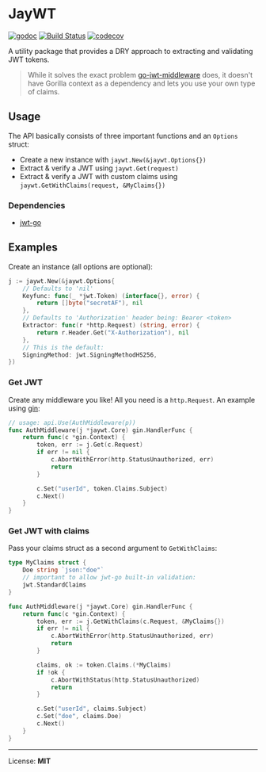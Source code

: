 # JayWT

[![godoc](https://img.shields.io/badge/godoc-reference-blue.svg)](https://godoc.org/github.com/oreqizer/go-jaywt)
[![Build Status](https://travis-ci.org/oreqizer/go-jaywt.svg?branch=master)](https://travis-ci.org/oreqizer/go-jaywt)
[![codecov](https://codecov.io/gh/oreqizer/go-jaywt/branch/master/graph/badge.svg)](https://codecov.io/gh/oreqizer/go-jaywt)

A utility package that provides a DRY approach to extracting and validating JWT tokens.

> While it solves the exact problem [go-jwt-middleware](https://github.com/auth0/go-jwt-middleware) does, it doesn't have Gorilla context as a dependency and lets you use your own type of claims.

## Usage

The API basically consists of three important functions and an `Options` struct:

* Create a new instance with `jaywt.New(&jaywt.Options{})`
* Extract & verify a JWT using `jaywt.Get(request)`
* Extract & verify a JWT with custom claims using `jaywt.GetWithClaims(request, &MyClaims{})`

### Dependencies

* [jwt-go](https://github.com/dgrijalva/jwt-go)

## Examples

Create an instance (all options are optional):

```go
j := jaywt.New(&jaywt.Options{
    // Defaults to 'nil'
    Keyfunc: func(_ *jwt.Token) (interface{}, error) {
        return []byte("secretAF"), nil
    },
    // Defaults to 'Authorization' header being: Bearer <token>
    Extractor: func(r *http.Request) (string, error) {
        return r.Header.Get("X-Authorization"), nil
    },
    // This is the default:
    SigningMethod: jwt.SigningMethodHS256,
})
```

### Get JWT

Create any middleware you like! All you need is a `http.Request`. An example using [gin](https://github.com/gin-gonic/gin):

```go
// usage: api.Use(AuthMiddleware(p))
func AuthMiddleware(j *jaywt.Core) gin.HandlerFunc {
	return func(c *gin.Context) {
		token, err := j.Get(c.Request)
		if err != nil {
			c.AbortWithError(http.StatusUnauthorized, err)
			return
		}

		c.Set("userId", token.Claims.Subject)
		c.Next()
	}
}
```

### Get JWT with claims

Pass your claims struct as a second argument to `GetWithClaims`:

```go
type MyClaims struct {
	Doe string `json:"doe"`
	// important to allow jwt-go built-in validation:
	jwt.StandardClaims
}

func AuthMiddleware(j *jaywt.Core) gin.HandlerFunc {
	return func(c *gin.Context) {
		token, err := j.GetWithClaims(c.Request, &MyClaims{})
		if err != nil {
			c.AbortWithError(http.StatusUnauthorized, err)
			return
		}

		claims, ok := token.Claims.(*MyClaims) 
		if !ok {
			c.AbortWithStatus(http.StatusUnauthorized)
			return
		}

		c.Set("userId", claims.Subject)
		c.Set("doe", claims.Doe)
		c.Next()
	}
}
```

---

License: **MIT**
